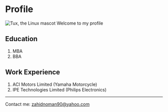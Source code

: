# Profile
![Tux, the Linux mascot](/IMG_E5832.gpg)
Welcome to my profile
## Education
1. MBA
2. BBA
## Work Experience
1. ACI Motors Limited (Yamaha Motorcycle)
2. IPE Technologies Limited (Philips Electronics)

-----------------------------------------------------
Contact me: zahidnoman90@yahoo.com
